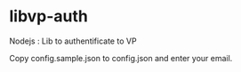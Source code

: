 # libvp-auth
Nodejs : Lib to authentificate to VP

Copy config.sample.json to config.json and enter your email.

